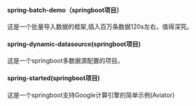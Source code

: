 #### spring-batch-demo（springboot项目）
这是一个批量导入数据的框架,插入百万条数据120s左右，值得深究。

#### spring-dynamic-datasource(springboot项目)
这是一个springboot多数据源配置的项目。

#### spring-started(springboot项目)
这是一个springboot支持Google计算引擎的简单示例(Aviator)
